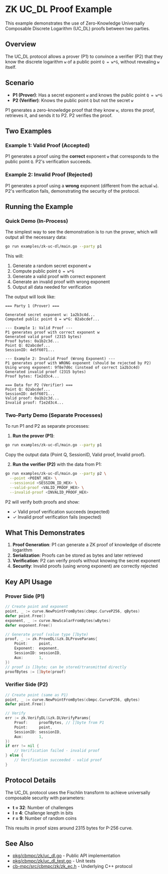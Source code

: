 # ZK UC_DL Proof Example

This example demonstrates the use of Zero-Knowledge Universally Composable Discrete Logarithm (UC_DL) proofs between two parties.

## Overview

The UC_DL protocol allows a prover (P1) to convince a verifier (P2) that they know the discrete logarithm `w` of a public point `Q = w*G`, without revealing `w` itself.

## Scenario

- **P1 (Prover)**: Has a secret exponent `w` and knows the public point `Q = w*G`
- **P2 (Verifier)**: Knows the public point `Q` but not the secret `w`

P1 generates a zero-knowledge proof that they know `w`, stores the proof, retrieves it, and sends it to P2. P2 verifies the proof.

## Two Examples

### Example 1: Valid Proof (Accepted)
P1 generates a proof using the **correct** exponent `w` that corresponds to the public point `Q`. P2's verification succeeds.

### Example 2: Invalid Proof (Rejected)
P1 generates a proof using a **wrong** exponent (different from the actual `w`). P2's verification fails, demonstrating the security of the protocol.

## Running the Example

### Quick Demo (In-Process)

The simplest way to see the demonstration is to run the prover, which will output all the necessary data:

```bash
go run examples/zk-uc-dl/main.go --party p1
```

This will:
1. Generate a random secret exponent `w`
2. Compute public point `Q = w*G`
3. Generate a valid proof with correct exponent
4. Generate an invalid proof with wrong exponent
5. Output all data needed for verification

The output will look like:
```
=== Party 1 (Prover) ===

Generated secret exponent w: 1a2b3c4d...
Computed public point Q = w*G: 02abcdef...

--- Example 1: Valid Proof ---
P1 generates proof with correct exponent w
Generated valid proof (2315 bytes)
Proof bytes: 0a1b2c3d...
Point Q: 02abcdef...
SessionID: 4e5f6071...

--- Example 2: Invalid Proof (Wrong Exponent) ---
P1 generates proof with WRONG exponent (should be rejected by P2)
Using wrong exponent: 9f8e7d6c (instead of correct 1a2b3c4d)
Generated invalid proof (2315 bytes)
Proof bytes: f1e2d3c4...

=== Data for P2 (Verifier) ===
Point Q: 02abcdef...
SessionID: 4e5f6071...
Valid proof: 0a1b2c3d...
Invalid proof: f1e2d3c4...
```

### Two-Party Demo (Separate Processes)

To run P1 and P2 as separate processes:

1. **Run the prover (P1)**:
```bash
go run examples/zk-uc-dl/main.go --party p1
```

Copy the output data (Point Q, SessionID, Valid proof, Invalid proof).

2. **Run the verifier (P2)** with the data from P1:
```bash
go run examples/zk-uc-dl/main.go --party p2 \
  --point <POINT_HEX> \
  --sessionid <SESSION_ID_HEX> \
  --valid-proof <VALID_PROOF_HEX> \
  --invalid-proof <INVALID_PROOF_HEX>
```

P2 will verify both proofs and show:
- ✓ Valid proof verification succeeds (expected)
- ✓ Invalid proof verification fails (expected)

## What This Demonstrates

1. **Proof Generation**: P1 can generate a ZK proof of knowledge of discrete logarithm
2. **Serialization**: Proofs can be stored as bytes and later retrieved
3. **Verification**: P2 can verify proofs without knowing the secret exponent
4. **Security**: Invalid proofs (using wrong exponent) are correctly rejected

## Key API Usage

### Prover Side (P1)

```go
// Create point and exponent
point, _ := curve.NewPointFromBytes(cbmpc.CurveP256, qBytes)
defer point.Free()
exponent, _ := curve.NewScalarFromBytes(wBytes)
defer exponent.Free()

// Generate proof (value type []byte)
proof, _ := zk.ProveDL(&zk.DLProveParams{
    Point:     point,
    Exponent:  exponent,
    SessionID: sessionID,
    Aux:       1,
})
// proof is []byte; can be stored/transmitted directly
proofBytes := []byte(proof)
```

### Verifier Side (P2)

```go
// Create point (same as P1)
point, _ := curve.NewPointFromBytes(cbmpc.CurveP256, qBytes)
defer point.Free()

// Verify
err := zk.VerifyDL(&zk.DLVerifyParams{
    Proof:     proofBytes, // []byte from P1
    Point:     point,
    SessionID: sessionID,
    Aux:       1,
})
if err != nil {
    // Verification failed - invalid proof
} else {
    // Verification succeeded - valid proof
}
```

## Protocol Details

The UC_DL protocol uses the Fischlin transform to achieve universally composable security with parameters:
- **t = 32**: Number of challenges
- **l = 4**: Challenge length in bits
- **r = 9**: Number of random coins

This results in proof sizes around 2315 bytes for P-256 curve.

## See Also

- [pkg/cbmpc/zk/uc_dl.go](../../pkg/cbmpc/zk/uc_dl.go) - Public API implementation
- [pkg/cbmpc/zk/uc_dl_test.go](../../pkg/cbmpc/zk/uc_dl_test.go) - Unit tests
- [cb-mpc/src/cbmpc/zk/zk_ec.h](../../cb-mpc/src/cbmpc/zk/zk_ec.h) - Underlying C++ protocol
